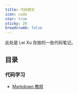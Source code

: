 ```yaml
---
title: 代码相关
icon: code
star: true
sticky: 20
breadcrumb: false
---
```


此处是 Lei Xu 存放的一些代码笔记。

<!-- more -->

## 目录

### 代码学习

- [Markdown 教程](language/markdown/readme.md)
